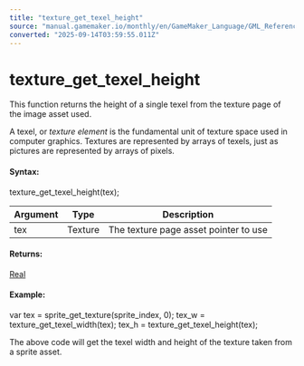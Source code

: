 ```yaml
---
title: "texture_get_texel_height"
source: "manual.gamemaker.io/monthly/en/GameMaker_Language/GML_Reference/Drawing/Textures/texture_get_texel_height.htm"
converted: "2025-09-14T03:59:55.011Z"
---
```


# texture\_get\_texel\_height

This function returns the height of a single texel from the texture page of the image asset used.

A texel, or _texture element_ is the fundamental unit of texture space used in computer graphics. Textures are represented by arrays of texels, just as pictures are represented by arrays of pixels.

#### Syntax:

texture\_get\_texel\_height(tex);

| Argument | Type | Description |
| --- | --- | --- |
| tex | Texture | The texture page asset pointer to use |

#### Returns:

[Real](../../../GML_Overview/Data_Types.md)

#### Example:

var tex = sprite\_get\_texture(sprite\_index, 0);
tex\_w = texture\_get\_texel\_width(tex);
tex\_h = texture\_get\_texel\_height(tex);

The above code will get the texel width and height of the texture taken from a sprite asset.